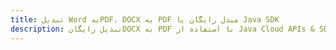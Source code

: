 ---title: تبدیل Word بهPDF، DOCX به PDF مبدل رایگان یا Java SDKdescription: تبدیل رایگانDOCX به PDF با استفاده از Java Cloud APIs & SDK. همچنین اسناد Microsoft Word و OpenOffice را در Cloud ایجاد، ویرایش و رندر کنید.---